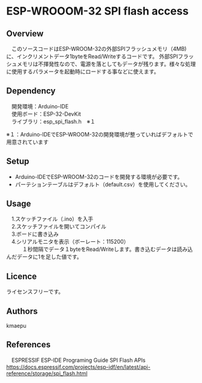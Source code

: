 # ESP-WROOOM-32 SPI flash access

## Overview
　このソースコードはESP-WROOM-32の外部SPIフラッシュメモリ（4MB)に、インクリメントデータ1byteをRead/Writeするコードです。
外部SPIフラッシュメモリは不揮発性なので、電源を落としてもデータが残ります。様々な処理に使用するパラメータを起動時にロードする事などに使えます。
## Dependency
　開発環境：Arduino-IDE  
 　使用ボード：ESP-32-DevKit  
　ライブラリ：esp_spi_flash.h　※１  
            
  ※１：Arduino-IDEでESP-WROOM-32の開発環境が整っていればデフォルトで用意されています

## Setup
 - Arduino-IDEでESP-WROOM-32のコードを開発する環境が必要です。  
 - パーテションテーブルはデフォルト（default.csv）を使用してください。 
## Usage
　1.スケッチファイル（.ino）を入手  
　2.スケッチファイルを開いてコンパイル  
　3.ボードに書き込み  
　4.シリアルモニタを表示（ボーレート：115200）  
　　　１秒間隔でデータ１byteをRead/Writeします。書き込むデータは読み込んだデータに1を足した値です。 　　

## Licence
 ライセンスフリーです。

## Authors
 kmaepu 
 
## References
　ESPRESSIF ESP-IDE Programing Guide SPI Flash APIs  
 https://docs.espressif.com/projects/esp-idf/en/latest/api-reference/storage/spi_flash.html

